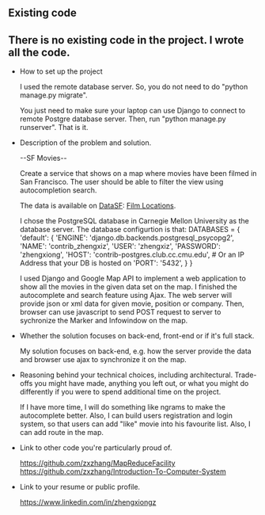 Existing code
---------------------------------------------------------------
There is no existing code in the project. I wrote all the code.
---------------------------------------------------------------

* How to set up the project

  I used the remote database server. So, you do not need to do "python manage.py migrate".

  You just need to make sure your laptop can use Django to connect to remote Postgre database server.
  Then, run "python manage.py runserver". That is it.

* Description of the problem and solution.

  --SF Movies--

  Create a service that shows on a map where movies have been filmed in San
  Francisco. The user should be able to filter the view using autocompletion
  search.

  The data is available on [DataSF](http://www.datasf.org/): [Film
  Locations](https://data.sfgov.org/Arts-Culture-and-Recreation-/Film-Locations-in-San-Francisco/yitu-d5am).

  I chose the PostgreSQL database in Carnegie Mellon University as the database server. The database configurtion is that:
  DATABASES = {
      'default': {
          'ENGINE': 'django.db.backends.postgresql_psycopg2', 
          'NAME': 'contrib_zhengxiz',
          'USER': 'zhengxiz',
          'PASSWORD': 'zhengxiong',
          'HOST': 'contrib-postgres.club.cc.cmu.edu',   # Or an IP Address that your DB is hosted on
          'PORT': '5432',
      }
  }

  I used Django and Google Map API to implement a web application to show all the movies in the given data set on the map. I finished 
  the autocomplete and search feature using Ajax. The web server will provide json or xml data for given movie, position or company. Then,
  browser can use javascript to send POST request to server to sychronize the Marker and Infowindow on the map.

* Whether the solution focuses on back-end, front-end or if it's full stack.

  My solution focuses on back-end, e.g. how the server provide the data and browser use ajax to synchronize it on the map.

* Reasoning behind your technical choices, including architectural. Trade-offs
  you might have made, anything you left out, or what you might do differently
  if you were to spend additional time on the project.

  If I have more time, I will do something like ngrams to make the autocomplete better. Also, I can build users registration and login system, so that
  users can add "like" movie into his favourite list. Also, I can add route in the map. 

* Link to other code you're particularly proud of.

  https://github.com/zxzhang/MapReduceFacility
  https://github.com/zxzhang/Introduction-To-Computer-System

* Link to your resume or public profile.

  https://www.linkedin.com/in/zhengxiongz


